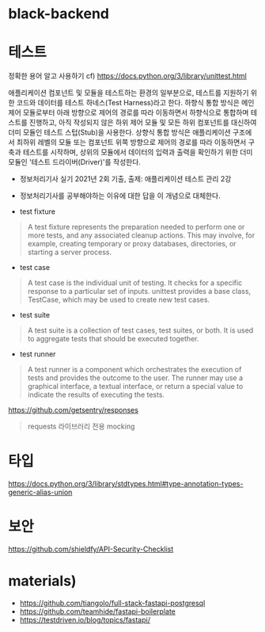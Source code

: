 # black-backend



# 테스트
정확한 용어 알고 사용하기
cf) https://docs.python.org/3/library/unittest.html

애플리케이션 컴포넌트 및 모듈을 테스트하는 환경의 일부분으로, 테스트를 지원하기 위한 코드와 데이터를 테스트 하네스(Test Harness)라고 한다. 하향식 통합 방식은 메인 제어 모듈로부터 아래 방향으로 제어의 경로를 따라 이동하면서 하향식으로 통합하며 테스트를 진행하고, 아직 작성되지 않은 하위 제어 모듈 및 모든 하위 컴포넌트를 대신하여 더미 모듈인 테스트 스텁(Stub)을 사용한다. 상향식 통합 방식은 애플리케이션 구조에서 최하위 레벨의 모듈 또는 컴포넌트 위쪽 방향으로 제어의 경로를 따라 이동하면서 구축과 테스트를 시작하며, 상위의 모듈에서 데이터의 입력과 출력을 확인하기 위한 더미 모듈인 '테스트 드라이버(Driver)'를 작성한다.

- 정보처리기사 실기 2021년 2회 기출, 출제: 애플리케이션 테스트 관리 2강
- 정보처리기사를 공부해야하는 이유에 대한 답을 이 개념으로 대체한다.


- test fixture
> A test fixture represents the preparation needed to perform one or more tests, and any associated cleanup actions. This may involve, for example, creating temporary or proxy databases, directories, or starting a server process.

- test case
> A test case is the individual unit of testing. It checks for a specific response to a particular set of inputs. unittest provides a base class, TestCase, which may be used to create new test cases.

- test suite
> A test suite is a collection of test cases, test suites, or both. It is used to aggregate tests that should be executed together.

- test runner
> A test runner is a component which orchestrates the execution of tests and provides the outcome to the user. The runner may use a graphical interface, a textual interface, or return a special value to indicate the results of executing the tests.

https://github.com/getsentry/responses
> requests 라이브러리 전용 mocking 

# 타입
https://docs.python.org/3/library/stdtypes.html#type-annotation-types-generic-alias-union

# 보안
https://github.com/shieldfy/API-Security-Checklist



# materials)
- https://github.com/tiangolo/full-stack-fastapi-postgresql
- https://github.com/teamhide/fastapi-boilerplate
- https://testdriven.io/blog/topics/fastapi/
